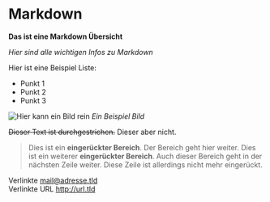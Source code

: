 
# Markdown

**Das ist eine Markdown Übersicht**

_Hier sind alle wichtigen Infos zu Markdown_

Hier ist eine Beispiel Liste:

- Punkt 1
- Punkt 2
- Punkt 3

![Hier kann ein Bild rein](https://hbk-bs.github.io/the-archives-finepung/images/endergebnis.jpg)
*Ein Beispiel Bild*

~~Dieser Text ist durchgestrichen.~~ Dieser aber nicht.

>Dies ist ein **eingerückter Bereich**.
>Der Bereich geht hier weiter.
>Dies ist ein weiterer **eingerückter Bereich**.
Auch dieser Bereich geht in der nächsten Zeile weiter.
Diese Zeile ist allerdings nicht mehr eingerückt.

Verlinkte <mail@adresse.tld>  
Verlinkte URL <http://url.tld>